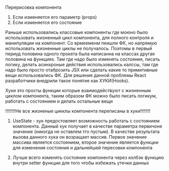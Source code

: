 Перерисовка компонента
1. Если изменяется его параметр (props)
2. Если изменяется его состояние

Раньше использовались классовые компоненты где моюно было использовать жизненный цикл компонента, для полного контроля и манипуляции на компонент. Со врмееменм пеишли ФК, но напрямую использовать жизненные циклы не получалось. Поэтомы в первый периуд половина одного прокета была написанна на классах другая половина на функциях. Там где надо было изменять состояния, писать логику, делать асинхроные действия использовались калссы, там где надо было просто отаброзить JSX или сделать какие то примитивные вещи использовались ФК. Для решения данной проблемы React разработчики внедрили такое понятие как ХУКИ(Hooks).

Хуки это просты функции которые взаимодействуют с жизненным циклом компонента, таким образом ФК можно было писать логикум, работать с состоянием и делать остальные вещи

!!!!!!!!Не все жизненые цикклы компонента переписаны в хуки!!!!!!!!

1. UseState - хук предостовляет возможность работать с состоянием компонента. Данный хук получает в качестве параметра первичоне значение (никогда не оставлем тго пустым). В качестве результата вызова данного хука он возращает массив. Первое значение массива является состоянием, второе значение является функции для изменения состояния и дальнейшей пересовки компонента

2. Лучше всего изменять состояние компонента через колбэк функцию внутри setter функции для того чтобы избежать утечки данных